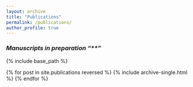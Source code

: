 ```yaml
---
layout: archive
title: "Publications"
permalink: /publications/
author_profile: true
---
```


<!-- You can also find my articles on [my Google Scholar profile](https://scholar.google.co.uk/citations?user=NG6WOPQAAAAJ&hl=en). -->
### _Manuscripts in preparation “**”_

{% include base_path %}

{% for post in site.publications reversed %}
  {% include archive-single.html %}
{% endfor %}
